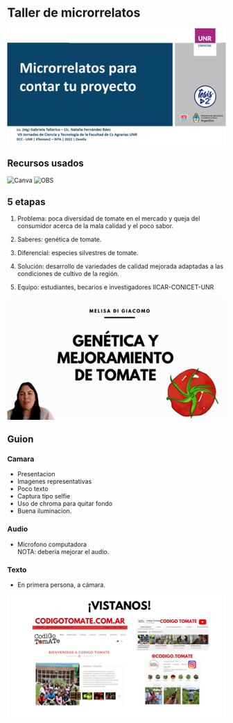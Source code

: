 # Taller de microrrelatos

![microrrelatos](./images/microrrel.png)

## Recursos usados
![Canva](https://img.shields.io/badge/-Canva-00bec6?logo=Canva&logoColor=white&style=flat)
![OBS](https://img.shields.io/badge/-obs-3f4f75?logo=obs&logoColor=white&style=flat) 

## 5 etapas  

1) Problema: poca diversidad de tomate en el mercado y queja del consumidor acerca de la mala calidad y el poco sabor. 

2) Saberes: genética de tomate.

3) Diferencial: especies silvestres de tomate.

4) Solución: desarrollo de variedades de calidad mejorada adaptadas a las condiciones de cultivo de la región.

5) Equipo: estudiantes, becarios e investigadores IICAR-CONICET-UNR


![mejoramiento](./images/mejoramiento.png)

## Guion

### Camara  
- Presentacion
- Imagenes representativas 
- Poco texto 
- Captura tipo selfie
- Uso de chroma para quitar fondo
- Buena iluminacion.

### Audio
- Microfono computadora  
NOTA: debería mejorar el audio.


### Texto
- En primera persona, a cámara.


![contacto](./images/contacto.png)

